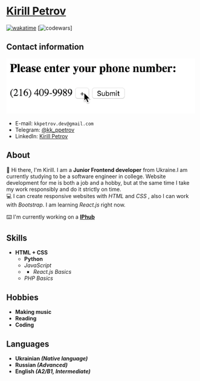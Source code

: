 
<!-- - 👋 Hi, I’m @kkk-petrov
- 👀 I’m interested in ...
- 🌱 I’m currently learning ...
- 💞️ I’m looking to collaborate on ...
- 📫 How to reach me ...
 -->
<!---
kkk-petrov/kkk-petrov is a ✨ special ✨ repository because its `README.md` (this file) appears on your GitHub profile.
You can click the Preview link to take a look at your changes.

<!-- ![EF SET Certificate](efset-certificate.jpg) -->
<!-- - __Editors:__
  - __VS Code, Sublime Text__
  - *Visual Studio, PyCharm, WebStorm, Atom* 
  
  
  
  
  
  ## Courses
>- «HTML Fundamentals» on the [SoloLearn](sololearn.com) *(completed)*<br>
![HTML Fundamentals Course Certificate](certificate.jpg)
>- «Веб-разработка для начинающих: HTML и CSS» on the [Stepik](stepik.org) *(completed)*<br>
![Stepik HTML and CSS Course Certificate](stepikcertificate.jpg)
>- «Python Core» on the [SoloLearn](sololearn.com) *(in progress)*
>- «Полное руководство по Python3» on the [Udemy](udemy.com) *(in progress)*

  -->


# [Kirill Petrov](https://kkk-petrov.github.io/links/)
[![wakatime](https://wakatime.com/badge/user/2c23a4bd-db65-472a-b556-f2962f0d4406.svg)](https://wakatime.com/@2c23a4bd-db65-472a-b556-f2962f0d4406)
[![codewars](https://www.codewars.com/users/kkk-petrov/badges/small)]
## Contact information
<img src="enternum.gif" style="max-width: 500px;"></img>
- E-mail: ```kkpetrov.dev@gmail.com```
- Telegram: [@kk_ppetrov](https://t.me/kk_ppetrov/)
- LinkedIn: [Kirill Petrov](https://www.linkedin.com/in/kkpetrov)
              

## About
:floppy_disk: Hi there, I'm Kirill. I am a __Junior Frontend developer__ from Ukraine.I am currently studying to be a software engineer in college.
Website development for me is both a job and a hobby, but at the same time I take my work responsibly and do it strictly on time.<br>
:computer: I can create responsive websites with _HTML_ and _CSS_ , also I can work with _Bootstrap_. I am learning _React.js_ right now.

:keyboard: I'm currently working on a __[IPhub](https://github.com/kkk-petrov/iphub)__

## Skills
- __HTML + CSS__
  - __Python__
  - *JavaScript*
  - - *React.js Basics*
  - *PHP Basics*
  
## Hobbies
- __Making music__
- __Reading__
- __Coding__

## Languages
- __Ukrainian *(Native language)*__
- __Russian *(Advanced)*__
- __English *(A2/B1, Intermediate)*__

